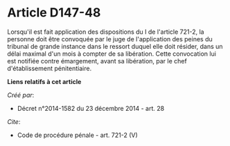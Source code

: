 # Article D147-48

Lorsqu'il est fait application des dispositions du I de l'article 721-2, la personne doit être convoquée par le juge de
l'application des peines du tribunal de grande instance dans le ressort duquel elle doit résider, dans un délai maximal d'un
mois à compter de sa libération. Cette convocation lui est notifiée contre émargement, avant sa libération, par le chef
d'établissement pénitentiaire.

**Liens relatifs à cet article**

_Créé par_:

  - Décret n°2014-1582 du 23 décembre 2014 - art. 28

_Cite_:

  - Code de procédure pénale - art. 721-2 (V)
